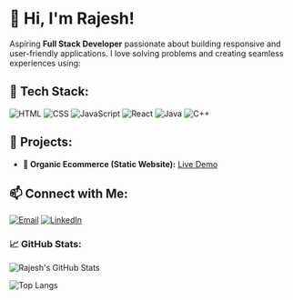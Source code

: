 

# 👋 Hi, I'm Rajesh!

Aspiring **Full Stack Developer** passionate about building responsive and user-friendly applications. I love solving problems and creating seamless experiences using:

## 🚀 Tech Stack:

![HTML](https://img.shields.io/badge/HTML5-%23E34F26.svg?style=for-the-badge&logo=html5&logoColor=white)
![CSS](https://img.shields.io/badge/CSS3-%231572B6.svg?style=for-the-badge&logo=css3&logoColor=white)
![JavaScript](https://img.shields.io/badge/JavaScript-%23F7DF1E.svg?style=for-the-badge&logo=javascript&logoColor=black)
![React](https://img.shields.io/badge/React-%2361DAFB.svg?style=for-the-badge&logo=react&logoColor=black)
![Java](https://img.shields.io/badge/Java-%23007396.svg?style=for-the-badge&logo=java&logoColor=white)
![C++](https://img.shields.io/badge/C++-%2300599C.svg?style=for-the-badge&logo=c%2B%2B&logoColor=white)

## 📌 Projects:

- **🌿 Organic Ecommerce (Static Website):** [Live Demo](https://rajesh7142.github.io/Organic-ecommerce/)

## 📫 Connect with Me:

[![Email](https://img.shields.io/badge/Email-D14836?style=for-the-badge&logo=gmail&logoColor=white)](mailto:rajeshdumma2004@gmail.com)
[![LinkedIn](https://img.shields.io/badge/LinkedIn-%230A66C2.svg?style=for-the-badge&logo=linkedin&logoColor=white)](https://www.linkedin.com/in/rajesh-dumma-21mis7142/)

### 📈 GitHub Stats:

![Rajesh's GitHub Stats](https://github-readme-stats.vercel.app/api?username=rajesh7142&show_icons=true&theme=tokyonight)

![Top Langs](https://github-readme-stats.vercel.app/api/top-langs/?username=rajesh7142&layout=compact&theme=tokyonight)
